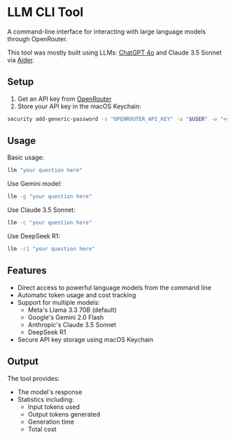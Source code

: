 # LLM CLI Tool

A command-line interface for interacting with large language models through OpenRouter. 

This tool was mostly built using LLMs: [ChatGPT 4o](https://chatgpt.com) and Claude 3.5 Sonnet via [Aider](https://aider.chat/).

## Setup

1. Get an API key from [OpenRouter](https://openrouter.ai)
2. Store your API key in the macOS Keychain:
```bash
security add-generic-password -s "OPENROUTER_API_KEY" -a "$USER" -w "<your-api-key>"
```

## Usage

Basic usage:
```bash
llm "your question here"
```

Use Gemini model:
```bash
llm -g "your question here"
```

Use Claude 3.5 Sonnet:
```bash
llm -c "your question here"
```

Use DeepSeek R1:
```bash
llm -r1 "your question here"
```

## Features

- Direct access to powerful language models from the command line
- Automatic token usage and cost tracking
- Support for multiple models:
  - Meta's Llama 3.3 70B (default)
  - Google's Gemini 2.0 Flash
  - Anthropic's Claude 3.5 Sonnet
  - DeepSeek R1
- Secure API key storage using macOS Keychain

## Output

The tool provides:
- The model's response
- Statistics including:
  - Input tokens used
  - Output tokens generated
  - Generation time
  - Total cost
